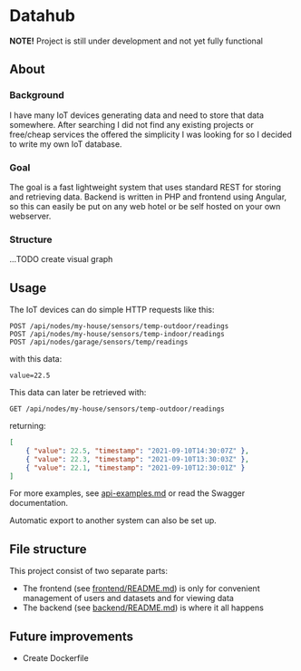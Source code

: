 # Datahub

**NOTE!** Project is still under development and not yet fully functional

## About

### Background
I have many IoT devices generating data and need to store that data somewhere.
After searching I did not find any existing projects or free/cheap services
the offered the simplicity I was looking for so I decided to write my own
IoT database.

### Goal
The goal is a fast lightweight system that uses standard REST for storing
and retrieving data. Backend is written in PHP and frontend using Angular,
so this can easily be put on any web hotel or be self
hosted on your own webserver.

### Structure
...TODO create visual graph

## Usage
The IoT devices can do simple HTTP requests like this:
```
POST /api/nodes/my-house/sensors/temp-outdoor/readings
POST /api/nodes/my-house/sensors/temp-indoor/readings
POST /api/nodes/garage/sensors/temp/readings
```
with this data:
```
value=22.5
```

This data can later be retrieved with:
```
GET /api/nodes/my-house/sensors/temp-outdoor/readings
```
returning:
```json
[
    { "value": 22.5, "timestamp": "2021-09-10T14:30:07Z" },
    { "value": 22.3, "timestamp": "2021-09-10T13:30:03Z" },
    { "value": 22.1, "timestamp": "2021-09-10T12:30:01Z" }
]
```

For more examples, see [api-examples.md](api-examples.md)
or read the Swagger documentation.

Automatic export to another system can also be set up.

## File structure
This project consist of two separate parts:

* The frontend (see [frontend/README.md](frontend/README.md)) is only for convenient management of users and datasets and for viewing data
* The backend (see [backend/README.md](backend/README.md)) is where it all happens

## Future improvements

* Create Dockerfile

